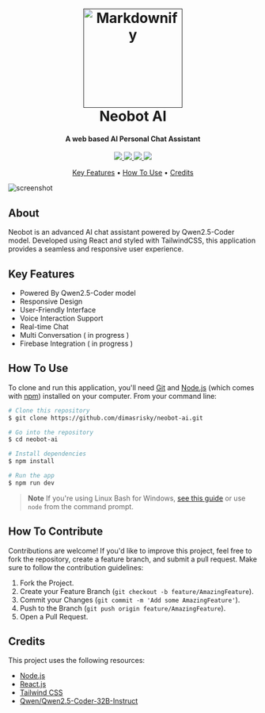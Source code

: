 

<h1 align="center">
  <br>
  <a href=""><img src="https://github.com/user-attachments/assets/1c8875a1-a560-4c31-bb7e-81f584ade10f" alt="Markdownify" width="200"></a>
  <br>
  Neobot AI
  <br>
</h1>

<h4 align="center">A web based AI Personal Chat Assistant</h4>

<p align="center">
  <a href="https://www.linkedin.com/in/dimasrizkymaulana/">
    <img src="https://img.shields.io/badge/LinkedIn-Connect-blue.svg?style=flat&logo=linkedin">
  </a>
  <a href="https://github.com/dimasrisky">
    <img src="https://img.shields.io/badge/GitHub-Follow-black.svg?style=flat&logo=github">
  </a>
  <a href="https://www.instagram.com/your-profile">
    <img src="https://img.shields.io/badge/Instagram-Follow-E4405F.svg?style=flat&logo=instagram">
  </a>
  <a href="https://dribbble.com/your-profile">
    <img src="https://img.shields.io/badge/Dribbble-Follow-ff69b4.svg?style=flat&logo=dribbble">
  </a>
</p>

<p align="center">
  <a href="#key-features">Key Features</a> •
  <a href="#how-to-use">How To Use</a> •
  <a href="#credits">Credits</a>
</p>


![screenshot](https://github.com/user-attachments/assets/6f2a220a-0454-43ad-b8a1-f980fcf170b5)

## About
Neobot is an advanced AI chat assistant powered by Qwen2.5-Coder model. Developed using React and styled with TailwindCSS, this application provides a seamless and responsive user experience.

## Key Features

* Powered By Qwen2.5-Coder model
* Responsive Design
* User-Friendly Interface
* Voice Interaction Support
* Real-time Chat
* Multi Conversation ( in progress )
* Firebase Integration ( in progress )

## How To Use

To clone and run this application, you'll need [Git](https://git-scm.com) and [Node.js](https://nodejs.org/en/download/) (which comes with [npm](http://npmjs.com)) installed on your computer. From your command line:

```bash
# Clone this repository
$ git clone https://github.com/dimasrisky/neobot-ai.git

# Go into the repository
$ cd neobot-ai

# Install dependencies
$ npm install

# Run the app
$ npm run dev
```

> **Note**
> If you're using Linux Bash for Windows, [see this guide](https://www.howtogeek.com/261575/how-to-run-graphical-linux-desktop-applications-from-windows-10s-bash-shell/) or use `node` from the command prompt.

## How To Contribute

Contributions are welcome! If you'd like to improve this project, feel free to fork the repository, create a feature branch, and submit a pull request. Make sure to follow the contribution guidelines:

1. Fork the Project.
2. Create your Feature Branch (`git checkout -b feature/AmazingFeature`).
3. Commit your Changes (`git commit -m 'Add some AmazingFeature'`).
4. Push to the Branch (`git push origin feature/AmazingFeature`).
5. Open a Pull Request.

## Credits

This project uses the following resources:

- [Node.js](https://nodejs.org/)
- [React.js](https://react.dev/)
- [Tailwind CSS](https://react.dev/)
- [Qwen/Qwen2.5-Coder-32B-Instruct](https://huggingface.co/Qwen/Qwen2.5-Coder-32B-Instruct)
